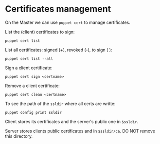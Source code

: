 # Certificates management

On the Master we can use ```puppet cert``` to manage certificates.

List the (client) certificates to sign:

    puppet cert list

List all certificates: signed (+), revoked (-), to sign ( ):

    puppet cert list --all

Sign a client certificate:

    puppet cert sign <certname>

Remove a client certificate:

    puppet cert clean <certname>

To see the path of the ```ssldir``` where all certs are writte:

    puppet config print ssldir

Client stores its certificates and the server's public one in ```$ssldir```.

Server stores clients public certificates and in ```$ssldir/ca```. DO NOT remove this directory.
